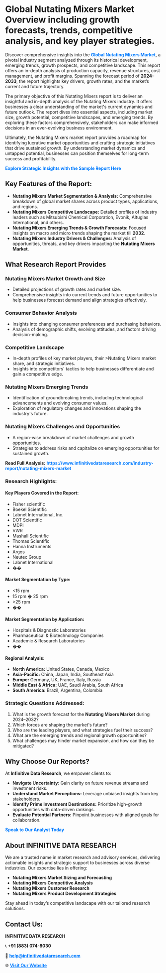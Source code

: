 <h1>Global Nutating Mixers Market Overview including growth forecasts, trends, competitive analysis, and key player strategies.</h1>
<p>
Discover comprehensive insights into the 
<a href="https://www.infinitivedataresearch.com/industry-report/nutating-mixers-market" rel="dofollow" style="color: #007BFF; text-decoration: none;"><strong>Global Nutating Mixers Market</strong></a>, a pivotal industry segment analyzed through its historical development, emerging trends, growth prospects, and competitive landscape. This report offers an in-depth analysis of production capacity, revenue structures, cost management, and profit margins. Spanning the forecast period of <strong>2024–2033</strong>, the report highlights key drivers, growth rates, and the market’s current and future trajectory.
</p>
<p>
The primary objective of this Nutating Mixers report is to deliver an insightful and in-depth analysis of the Nutating Mixers industry. It offers businesses a clear understanding of the market's current dynamics and future outlook. The report dives into essential aspects, including market size, growth potential, competitive landscapes, and emerging trends. By exploring these factors comprehensively, stakeholders can make informed decisions in an ever-evolving business environment.
</p>
<p>
Ultimately, the Nutating Mixers market report provides a roadmap for identifying lucrative market opportunities and crafting strategic initiatives that drive sustained growth. By understanding market dynamics and untapped potential, businesses can position themselves for long-term success and profitability.
</p>
<p>
<a href="https://www.infinitivedataresearch.com/request-sample/reportId=109277" style="color: #007BFF; text-decoration: none;"><strong>Explore Strategic Insights with the Sample Report Here</strong></a>
</p>

<h2>Key Features of the Report:</h2>
<ul>
<li><strong>Nutating Mixers Market Segmentation & Analysis:</strong> Comprehensive breakdown of global market shares across product types, applications, and regions.</li>
<li><strong>Nutating Mixers Competitive Landscape:</strong> Detailed profiles of industry leaders such as Mitsubishi Chemical Corporation, Evonik, Altuglas International, and others.</li>
<li><strong>Nutating Mixers Emerging Trends & Growth Forecasts:</strong> Focused insights on macro and micro trends shaping the market till <strong>2032</strong>.</li>
<li><strong>Nutating Mixers Industry Drivers & Challenges:</strong> Analysis of opportunities, threats, and key drivers impacting the <strong>Nutating Mixers Market</strong>.</li>
</ul>

<h2>What Research Report Provides</h2>
<h3>Nutating Mixers Market Growth and Size</h3>
<ul>
<li>Detailed projections of growth rates and market size.</li>
<li>Comprehensive insights into current trends and future opportunities to help businesses forecast demand and align strategies effectively.</li>
</ul>

<h3>Consumer Behavior Analysis</h3>
<ul>
<li>Insights into changing consumer preferences and purchasing behaviors.</li>
<li>Analysis of demographic shifts, evolving attitudes, and factors driving decision-making.</li>
</ul>

<h3>Competitive Landscape</h3>
<ul>
<li>In-depth profiles of key market players, their >Nutating Mixers market share, and strategic initiatives.</li>
<li>Insights into competitors' tactics to help businesses differentiate and gain a competitive edge.</li>
</ul>

<h3>Nutating Mixers Emerging Trends</h3>
<ul>
<li>Identification of groundbreaking trends, including technological advancements and evolving consumer values.</li>
<li>Exploration of regulatory changes and innovations shaping the industry's future.</li>
</ul>

<h3>Nutating Mixers Challenges and Opportunities</h3>
<ul>
<li>A region-wise breakdown of market challenges and growth opportunities.</li>
<li>Strategies to address risks and capitalize on emerging opportunities for sustained growth.</li>
</ul>
<p><strong>Read Full Analysis:</strong> <a href="https://www.infinitivedataresearch.com/industry-report/nutating-mixers-market" rel="dofollow" style="color: #007BFF; text-decoration: none;"><strong>https://www.infinitivedataresearch.com/industry-report/nutating-mixers-market</strong></a></p>
<h3>Research Highlights:</h3>
<h4>Key Players Covered in the Report:</h4>
<ul><li>Fisher scientific</li><li>Boekel Scientific</li><li>Labnet International, Inc.</li><li>DOT Scientific</li><li>MDPI</li><li>VWR</li><li>Mashall Scientific</li><li>Thomas Scientific</li><li>Hanna Instruments</li><li>Argos</li><li>Neutec Group</li><li>Labnet International</li><li>��</li></ul>
<h4>Market Segmentation by Type:</h4>
<ul><li>&lt;15 rpm</li><li>15 rpm � 25 rpm</li><li>&gt;25 rpm</li><li>��</li></ul>
<h4>Market Segmentation by Application:</h4>
<ul><li>Hospitals &amp; Diagnostic Laboratories</li><li>Pharmaceutical &amp; Biotechnology Companies</li><li>Academic &amp; Research Laboratories</li><li>��</li></ul>

<h4>Regional Analysis:</h4>
<ul>
<li><strong>North America:</strong> United States, Canada, Mexico</li>
<li><strong>Asia-Pacific:</strong> China, Japan, India, Southeast Asia</li>
<li><strong>Europe:</strong> Germany, UK, France, Italy, Russia</li>
<li><strong>Middle East & Africa:</strong> UAE, Saudi Arabia, South Africa</li>
<li><strong>South America:</strong> Brazil, Argentina, Colombia</li>
</ul>

<h3>Strategic Questions Addressed:</h3>
<ol>
<li>What is the growth forecast for the <strong>Nutating Mixers Market</strong> during 2024–2032?</li>
<li>Which forces are shaping the market's future?</li>
<li>Who are the leading players, and what strategies fuel their success?</li>
<li>What are the emerging trends and regional growth opportunities?</li>
<li>What challenges may hinder market expansion, and how can they be mitigated?</li>
</ol>

<h2>Why Choose Our Reports?</h2>
<p>At <strong>Infinitive Data Research</strong>, we empower clients to:</p>
<ul>
<li><strong>Navigate Uncertainty:</strong> Gain clarity on future revenue streams and investment risks.</li>
<li><strong>Understand Market Perceptions:</strong> Leverage unbiased insights from key stakeholders.</li>
<li><strong>Identify Prime Investment Destinations:</strong> Prioritize high-growth opportunities with data-driven rankings.</li>
<li><strong>Evaluate Potential Partners:</strong> Pinpoint businesses with aligned goals for collaboration.</li>
</ul>
<p><a href="https://www.infinitivedataresearch.com/industry-report/nutating-mixers-market" rel="dofollow" style="color: #007BFF; text-decoration: none;"><strong>Speak to Our Analyst Today</strong></a></p>

<h2>About INFINITIVE DATA RESEARCH</h2>
<p>We are a trusted name in market research and advisory services, delivering actionable insights and strategic support to businesses across diverse industries. Our expertise lies in offering:</p>
<ul>
<li><strong>Nutating Mixers Market Sizing and Forecasting</strong></li>
<li><strong>Nutating Mixers Competitive Analysis</strong></li>
<li><strong>Nutating Mixers Customer Research</strong></li>
<li><strong>Nutating Mixers Product Development Strategies</strong></li>
</ul>
<p>Stay ahead in today’s competitive landscape with our tailored research solutions.</p>

<h2>Contact Us:</h2>
<p><strong>INFINITIVE DATA RESEARCH</strong></p>
<p>📞 <strong>+91 (883) 074-8030</strong></p>
<p>📧 <strong><a href="mailto:help@infinitivedataresearch.com" style="color: #007BFF;">help@infinitivedataresearch.com</a></strong></p>
<p>🌐 <strong><a href="https://www.infinitivedataresearch.com" rel="dofollow" style="color: #007BFF;">Visit Our Website</a></strong></p>